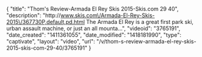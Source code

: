 {
    "title": "Thom's Review-Armada El Rey Skis 2015-Skis.com 29 40",
    "description": "http:\/\/www.skis.com\/Armada-El-Rey-Skis-2015\/367730P,default,pd.html The Armada El Rey is a great first park ski, urban assault machine, or just an all mounta...",
    "videoid": "3765191",
    "date_created": "1411361055",
    "date_modified": "1418181990",
    "type": "captivate",
    "layout": "video",
    "url": "\/v\/thom-s-review-armada-el-rey-skis-2015-skis-com-29-40\/3765191"
}